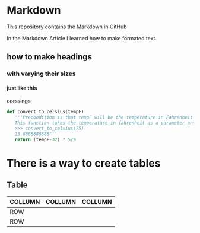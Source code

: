 # Markdown
This repository contains the Markdown in GitHub

In the Markdown Article I learned how to make formated text.

## how to make  headings
### with varying their sizes
#### just like this

~~corssings~~

```python
def convert_to_celsius(tempF)
   '''Precondition is that tempF will be the temperature in Fahrenheit
   This function takes the temperature in fahrenheit as a parameter and return the value in ceslsius
   >>> convert_to_celsius(75)
   23.8888888888'''
   return (tempF-32) * 5/9
   ```

# There is a way to create tables

Table
-----------------------
COLLUMN | COLLUMN|COLLUMN 
---------|--------|--------
ROW |
ROW |
